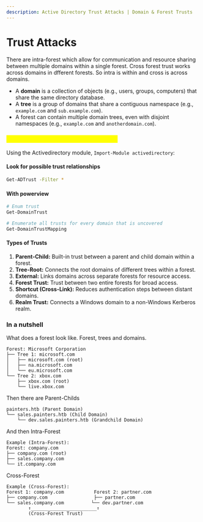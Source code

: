```yaml
---
description: Active Directory Trust Attacks | Domain & Forest Trusts
---
```


# Trust Attacks

There are intra-forest which allow for communication and resource sharing between multiple domains within a single forest. Cross forest trust works across domains in dfferent forests. So intra is within and cross is across domains.&#x20;

* A **domain** is a collection of objects (e.g., users, groups, computers) that share the same directory database.
* A **tree** is a group of domains that share a contiguous namespace (e.g., `example.com` and `sub.example.com`).
* A forest can contain multiple domain trees, even with disjoint namespaces (e.g., `example.com` and `anotherdomain.com`).

### <mark style="color:yellow;">Enumerating Domain & Forest Trusts</mark>

Using the Activedirectory module, `Import-Module activedirectory`:

#### Look for possible trust relationships

```sh
Get-ADTrust -Filter *
```

#### With powerview

```sh
# Enum trust
Get-DomainTrust

# Enumerate all trusts for every domain that is uncovered
Get-DomainTrustMapping
```

#### **Types of Trusts**

1. **Parent-Child:** Built-in trust between a parent and child domain within a forest.
2. **Tree-Root:** Connects the root domains of different trees within a forest.
3. **External:** Links domains across separate forests for resource access.
4. **Forest Trust:** Trust between two entire forests for broad access.
5. **Shortcut (Cross-Link):** Reduces authentication steps between distant domains.
6. **Realm Trust:** Connects a Windows domain to a non-Windows Kerberos realm.

### In a nutshell

What does a forest look like. Forest, trees and domains.

```
Forest: Microsoft Corporation
├── Tree 1: microsoft.com
│   ├── microsoft.com (root)
│   ├── na.microsoft.com
│   └── eu.microsoft.com
└── Tree 2: xbox.com
    ├── xbox.com (root)
    └── live.xbox.com
```

Then there are Parent-Childs

```
painters.htb (Parent Domain)
└── sales.painters.htb (Child Domain)
    └── dev.sales.painters.htb (Grandchild Domain)
```

And then Intra-Forest&#x20;

```
Example (Intra-Forest):
Forest: company.com
├── company.com (root)
├── sales.company.com
└── it.company.com
```

Cross-Forest

```
Example (Cross-Forest):
Forest 1: company.com           Forest 2: partner.com
├── company.com                 ├── partner.com
└── sales.company.com          └── dev.partner.com
        ↑________________________↑
        (Cross-Forest Trust)
```

